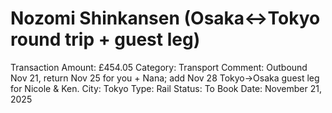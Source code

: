 # Nozomi Shinkansen (Osaka↔Tokyo round trip + guest leg)

Transaction Amount: £454.05
Category: Transport
Comment: Outbound Nov 21, return Nov 25 for you + Nana; add Nov 28 Tokyo→Osaka guest leg for Nicole & Ken. City: Tokyo Type: Rail Status: To Book
Date: November 21, 2025
